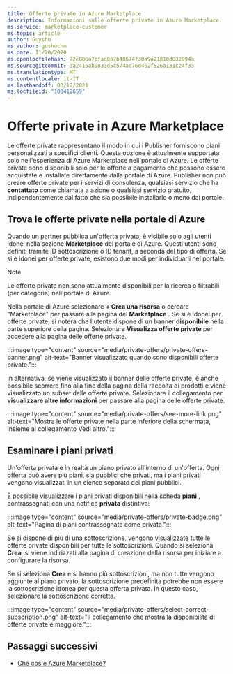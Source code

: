 ```yaml
---
title: Offerte private in Azure Marketplace
description: Informazioni sulle offerte private in Azure Marketplace.
ms.service: marketplace-customer
ms.topic: article
author: Guyshu
ms.author: gushuchm
ms.date: 11/20/2020
ms.openlocfilehash: 72e886a7cfad067b40674f30a9a21810d832994a
ms.sourcegitcommit: 3a2415ab9833d5c574ad76d462f526a131c24f33
ms.translationtype: MT
ms.contentlocale: it-IT
ms.lasthandoff: 03/12/2021
ms.locfileid: "103412659"
---
```

# <a name="private-offers-in-azure-marketplace"></a>Offerte private in Azure Marketplace

Le offerte private rappresentano il modo in cui i Publisher forniscono piani personalizzati a specifici clienti. Questa opzione è attualmente supportata solo nell'esperienza di Azure Marketplace nell'portale di Azure. Le offerte private sono disponibili solo per le offerte a pagamento che possono essere acquistate e installate direttamente dalla portale di Azure. Publisher non può creare offerte private per i servizi di consulenza, qualsiasi servizio che ha **contattato** come chiamata a azione o qualsiasi servizio gratuito, indipendentemente dal fatto che sia possibile installarlo o meno dal portale.

## <a name="find-private-offers-in-the-azure-portal"></a>Trova le offerte private nella portale di Azure

Quando un partner pubblica un'offerta privata, è visibile solo agli utenti idonei nella sezione **Marketplace** del portale di Azure. Questi utenti sono definiti tramite ID sottoscrizione o ID tenant, a seconda del tipo di offerta. Se si è idonei per offerte private, esistono due modi per individuarli nel portale.

> [!NOTE]
> Le offerte private non sono attualmente disponibili per la ricerca o filtrabili (per categoria) nell'portale di Azure.

Nella portale di Azure selezionare **+ Crea una risorsa** o cercare "Marketplace" per passare alla pagina del **Marketplace** . Se si è idonei per offerte private, si noterà che l'utente dispone di un banner **disponibile** nella parte superiore della pagina. Selezionare **Visualizza offerte private** per accedere alla pagina delle offerte private.

:::image type="content" source="media/private-offers/private-offers-banner.png" alt-text="Banner visualizzato quando sono disponibili offerte private.":::

In alternativa, se viene visualizzato il banner delle offerte private, è anche possibile scorrere fino alla fine della pagina della raccolta di prodotti e viene visualizzato un subset delle offerte private. Selezionare il collegamento per **visualizzare altre informazioni** per passare alla pagina delle offerte private.

:::image type="content" source="media/private-offers/see-more-link.png" alt-text="Mostra le offerte private nella parte inferiore della schermata, insieme al collegamento Vedi altro.":::

## <a name="review-private-plans"></a>Esaminare i piani privati

Un'offerta privata è in realtà un piano privato all'interno di un'offerta. Ogni offerta può avere più piani, sia pubblici che privati, ma i piani privati vengono visualizzati in un elenco separato dei piani pubblici.

È possibile visualizzare i piani privati disponibili nella scheda **piani** , contrassegnati con una notifica **privata** distintiva:

:::image type="content" source="media/private-offers/private-badge.png" alt-text="Pagina di piani contrassegnata come privata.":::

Se si dispone di più di una sottoscrizione, vengono visualizzate tutte le offerte private disponibili per tutte le sottoscrizioni. Quando si seleziona **Crea**, si viene indirizzati alla pagina di creazione della risorsa per iniziare a configurare la risorsa.

Se si seleziona **Crea** e si hanno più sottoscrizioni, ma non tutte vengono aggiunte al piano privato, la sottoscrizione predefinita potrebbe non essere la sottoscrizione idonea per questa offerta privata. In questo caso, selezionare la sottoscrizione corretta.

:::image type="content" source="media/private-offers/select-correct-subscription.png" alt-text="Il collegamento che mostra la disponibilità di offerte private è maggiore.":::

## <a name="next-steps"></a>Passaggi successivi

- [Che cos'è Azure Marketplace?](azure-marketplace-overview.md)
